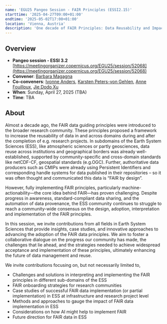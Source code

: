 ```yaml
---
name: 'EGU25 Pangeo Session - FAIR Principles (ESSI2.15)'
starttime: '2025-04-27T09:00+01:00'
endtime: '2025-05-02T17:00+01:00'
location: 'Vienna, Austria'
description: 'One decade of FAIR Principles: Data Reusability and Impact in Earth System Sciences.'
---
```

## Overview

- **Pangeo session - ESSI 3.2** [https://meetingorganizer.copernicus.org/EGU25/session/52068](https://meetingorganizer.copernicus.org/EGU25/session/52068)
- **Convener**: [Barbara Magagna](https://orcid.org/0000-0003-2195-3997)
- **Co-conveners**:  [Ivonne Anders](https://orcid.org/0000-0001-7337-3009), [Karsten Peters-von Gehlen](https://orcid.org/0000-0003-0158-2957), [Anne Fouilloux](https://discourse.pangeo.io/u/annefou), [Jie Dodo Xu](https://orcid.org/0000-0001-8239-2076)
- **When**: Sunday, April 27, 2025 (TBA)
- **Time**: TBA

## About
Almost a decade ago, the FAIR data guiding principles were introduced to the broader research community. These principles proposed a framework to increase the reusability of data in and across domains during and after the completion of e.g. research projects. In subdomains of the Earth System Sciences (ESS), like atmospheric sciences or partly geosciences, data reuse across institutions and geographical borders was already well-established, supported by community-specific and cross-domain standards like netCDF-CF, geospatial standards (e.g.OGC). Further, authoritative data producers such as CMIPs were already using Persistent Identifiers and corresponding handle systems for data published in their repositories – so it was often thought and communicated this data is “FAIR by design”.

However, fully implementing FAIR principles, particularly machine-actionability—the core idea behind FAIR—has proven challenging. Despite progress in awareness, standard-compliant data sharing, and the automation of data provenance, the ESS community continues to struggle to reach a community-wide consensus on the design, adoption, interpretation and implementation of the FAIR principles.

In this session, we invite contributions from all fields in Earth System Sciences that provide insights, case studies, and innovative approaches to advancing the adoption of the FAIR data principles. We aim to foster a collaborative dialogue on the progress our community has made, the challenges that lie ahead, and the strategies needed to achieve widespread acceptance and implementation of these principles, ultimately enhancing the future of data management and reuse.

We invite contributions focusing on, but not necessarily limited to,
- Challenges and solutions in interpreting and implementing the FAIR principles in different sub-domains of the ESS
- FAIR onboarding strategies for research communities
- Case studies of successful FAIR data implementation (or partial implementation) in ESS at infrastructure and research project level
- Methods and approaches to gauge the impact of FAIR data implementation in ESS
- Considerations on how AI might help to implement FAIR
- Future direction for FAIR data in ESS